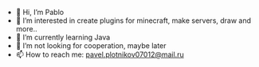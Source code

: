 - 👋 Hi, I’m Pablo
- 👀 I’m interested in create plugins for minecraft, make servers, draw and more..
- 🌱 I’m currently learning Java 
- 💞️ I’m not looking for cooperation, maybe later
- 📫 How to reach me: pavel.plotnikov07012@mail.ru

<!---
ICodeMonster/ICodeMonster is a ✨ special ✨ repository because its `README.md` (this file) appears on your GitHub profile.
You can click the Preview link to take a look at your changes.
--->

